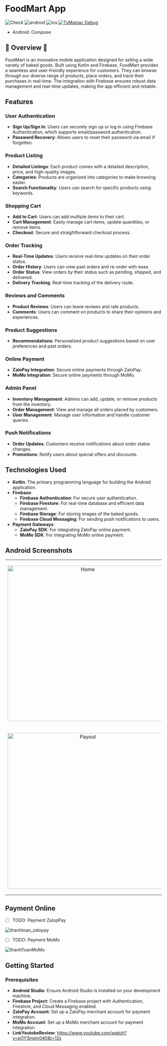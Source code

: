 # FoodMart App
![Check](https://github.com/c0de-wizard/tv-maniac/actions/workflows/build.yml/badge.svg)  ![android](http://img.shields.io/badge/platform-android-6EDB8D.svg?style=flat) ![ios](http://img.shields.io/badge/platform-ios-CDCDCD.svg?style=flat) [![TvManiac Debug](https://img.shields.io/badge/Debug--Apk-download-green?style=for-the-badge&logo=android)](https://github.com/c0de-wizard/tv-maniac/releases/latest/download/app-debug.apk)
- Android: Compose
## 🚧 Overview 🚧
FoodMart is an innovative mobile application designed for selling a wide variety of baked goods. Built using Kotlin and Firebase, FoodMart provides a seamless and user-friendly experience for customers. They can browse through our diverse range of products, place orders, and track their purchases in real-time. The integration with Firebase ensures robust data management and real-time updates, making the app efficient and reliable.


## Features
### User Authentication
- **Sign Up/Sign In**: Users can securely sign up or log in using Firebase Authentication, which supports email/password authentication.
- **Password Recovery**: Allows users to reset their password via email if forgotten.

### Product Listing
- **Detailed Listings**: Each product comes with a detailed description, price, and high-quality images.
- **Categories**: Products are organized into categories to make browsing easier.
- **Search Functionality**: Users can search for specific products using keywords.

### Shopping Cart
- **Add to Cart**: Users can add multiple items to their cart.
- **Cart Management**: Easily manage cart items, update quantities, or remove items.
- **Checkout**: Secure and straightforward checkout process.

### Order Tracking
- **Real-Time Updates**: Users receive real-time updates on their order status.
- **Order History**: Users can view past orders and re-order with ease.
- **Order Status**: View orders by their status such as pending, shipped, and delivered.
- **Delivery Tracking**: Real-time tracking of the delivery route.

### Reviews and Comments
- **Product Reviews**: Users can leave reviews and rate products.
- **Comments**: Users can comment on products to share their opinions and experiences.

### Product Suggestions
- **Recommendations**: Personalized product suggestions based on user preferences and past orders.

### Online Payment
- **ZaloPay Integration**: Secure online payments through ZaloPay.
- **MoMo Integration**: Secure online payments through MoMo.

### Admin Panel
- **Inventory Management**: Admins can add, update, or remove products from the inventory.
- **Order Management**: View and manage all orders placed by customers.
- **User Management**: Manage user information and handle customer queries.

### Push Notifications
- **Order Updates**: Customers receive notifications about order status changes.
- **Promotions**: Notify users about special offers and discounts.

## Technologies Used
- **Kotlin**: The primary programming language for building the Android application.
- **Firebase**: 
  - **Firebase Authentication**: For secure user authentication.
  - **Firebase Firestore**: For real-time database and efficient data management.
  - **Firebase Storage**: For storing images of the baked goods.
  - **Firebase Cloud Messaging**: For sending push notifications to users.
- **Payment Gateways**:
  - **ZaloPay SDK**: For integrating ZaloPay online payment.
  - **MoMo SDK**: For integrating MoMo online payment.

## Android Screenshots

<table>
  <td>
    <p align="center">
      <img src="https://github.com/user-attachments/assets/5cce1d8a-024e-4e4c-8b15-2893c8a66931" alt="Home" width="500"/>
    </p>
  </td>
    <td>
    <p align="center">
      <img src="https://github.com/user-attachments/assets/ee4d18e9-aa6b-4f44-adb4-fc9a5ff2b158" alt="Cart" width="500"/>
    </p>
  </td>
    <td>
    <p align="center">
      <img src="https://github.com/user-attachments/assets/f7b1c92f-eaf7-4738-93dc-e1992fae6d3f" alt="Detail" width="500"/>
    </p>
  </td>
  <td>
    <p align="center">
      <img src="https://github.com/user-attachments/assets/1b7ad926-ee94-4137-84dd-3769b1cd228a" alt="Comment" width="500"/>
    </p>
  </td>
</tr>
    <td>
    <p align="center">
      <img src="https://github.com/user-attachments/assets/8835f43b-94f8-40a1-8997-a20ee1804e7d" alt="Payout" width="500"/>
    </p>
  </td>
  <td>
    <p align="center">
      <img src="https://github.com/user-attachments/assets/123eed4b-4d46-4c11-bef8-d0ae0b94f1a1" alt="Payout Momo Method" width="500"/>
    </p>
  </td>
    <td>
    <p align="center">
      <img src="https://github.com/user-attachments/assets/b42a1d8e-7a3d-427f-9c20-fa38bff54975" alt="Payout ZaloPay Method" width="500"/>
    </p>
  </td>
      <td>
    <p align="center">
      <img src="https://github.com/user-attachments/assets/686818f4-82d6-4887-b8cf-6808a6632fa2" alt="Order History" width="500"/>
    </p>
  </td>
</table>

## Payment Online 
- [ ] TODO: Payment ZalopPay
      
![thanhtoan_zalopay](https://github.com/user-attachments/assets/b7010001-5d20-477e-a04d-fcf7ec0ce38e)

- [ ] TODO: Payment MoMo

![thanhToanMoMo](https://github.com/user-attachments/assets/1a02dbd9-0193-44d8-b3c8-00063dd82768)

## Getting Started
### Prerequisites
- **Android Studio**: Ensure Android Studio is installed on your development machine.
- **Firebase Project**: Create a Firebase project with Authentication, Firestore, and Cloud Messaging enabled.
- **ZaloPay Account**: Set up a ZaloPay merchant account for payment integration.
- **MoMo Account**: Set up a MoMo merchant account for payment integration.
- **LinkYoutobeReview**: https://www.youtube.com/watch?v=pOY3mplv040&t=12s
